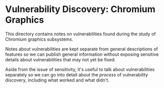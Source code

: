 # Vulnerability Discovery: Chromium Graphics

This directory contains notes on vulnerabilities found during the study of
Chromium graphics subsystems.

Notes about vulnerabilities are kept separate from general descriptions of
features so we can publish general information without exposing sensitive
details about vulnerabilities that may not yet be fixed.

Aside from the issue of sensitivity, it's useful to talk about vulnerabilities
separately so we can go into detail about the *process* of vulnerability
discovery, including what worked and what didn't.
